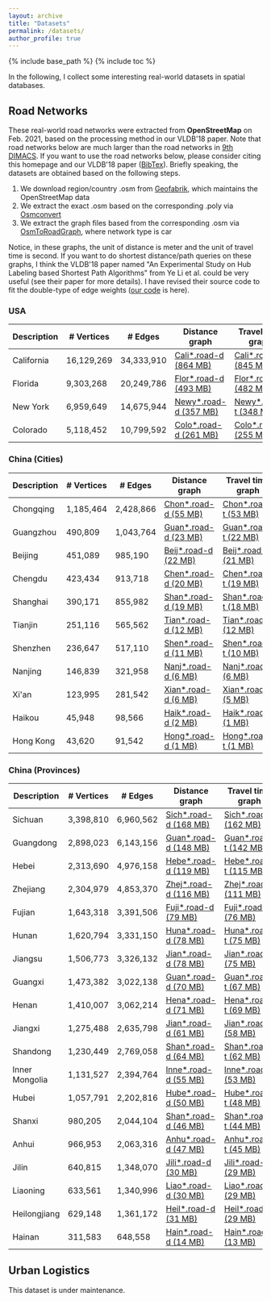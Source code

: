 ```yaml
---
layout: archive
title: "Datasets"
permalink: /datasets/
author_profile: true
---
```


{% include base_path %}
{% include toc %}

In the following, I collect some interesting real-world datasets in spatial databases.

## Road Networks
These real-world road networks were extracted from **OpenStreetMap** on Feb. 2021, based on the processing method in our VLDB'18 paper.
Note that road networks below are much larger than the road networks in [9th DIMACS](http://users.diag.uniroma1.it/challenge9/download.shtml).
If you want to use the road networks below, please consider citing this homepage and our VLDB'18 paper ([BibTex](https://dblp.uni-trier.de/rec/journals/pvldb/TongZZCYX18.html?view=bibtex)).
Briefly speaking, the datasets are obtained based on the following steps.

1. We download region/country .osm from [Geofabrik](http://download.geofabrik.de/index.html), which maintains the OpenStreetMap data
2. We extract the exact .osm based on the corresponding .poly via [Osmconvert](https://wiki.openstreetmap.org/wiki/Osmconvert)
3. We extract the graph files based from the corresponding .osm via [OsmToRoadGraph](https://github.com/AndGem/OsmToRoadGraph), where network type is car

Notice, in these graphs, the unit of distance is meter and the unit of travel time is second.
If you want to do shortest distance/path queries on these graphs, I think the VLDB'18 paper named "An Experimental Study on Hub Labeling based Shortest Path Algorithms" from Ye Li et al. could be very useful (see their paper for more details).
I have revised their source code to fit the double-type of edge weights ([our code](https://github.com/BUAA-BDA/sspexp_clone) is here).
 
### USA 
 
| Description      | # Vertices | # Edges | Distance graph | Travel time graph | Coordinates |
| --------         | ---------- | ------- | -------------- | ----------------- | ----------- |
| California | 16,129,269 | 34,333,910 | [Cali*.road-d (864 MB)](California.road-d.tar.gz) | [Cali*.road-t (845 MB)](California.road-t.tar.gz) | [Cali*.co (338 MB)](California.co.tar.gz) |
| Florida | 9,303,268 | 20,249,786 | [Flor*.road-d (493 MB)](Florida.road-d.tar.gz) | [Flor*.road-t (482 MB)](Florida.road-t.tar.gz) | [Flor*.co (186 MB)](Florida.co.tar.gz) |
| New York | 6,959,649 | 14,675,944 | [Newy*.road-d (357 MB)](Newyork.road-d.tar.gz) | [Newy*.road-t (348 MB)](Newyork.road-t.tar.gz) | [Newy*.co (139 MB)](Newyork.co.tar.gz) |
| Colorado | 5,118,452 | 10,799,592 | [Colo*.road-d (261 MB)](Colorado.road-d.tar.gz) | [Colo*.road-t (255 MB)](Colorado.road-t.tar.gz) | [Colo*.co (107 MB)](Colorado.co.tar.gz) |

### China (Cities)
 
| Description      | # Vertices | # Edges | Distance graph | Travel time graph | Coordinates |
| --------         | ---------- | ------- | -------------- | ----------------- | ----------- |
| Chongqing | 1,185,464 | 2,428,866 | [Chon*.road-d (55 MB)](https://github.com/yzengal/RoadNetwork-China-City/blob/main/Chongqing.road-d.tar.gz) | [Chon*.road-t (53 MB)](https://github.com/yzengal/RoadNetwork-China-City/blob/main/Chongqing.road-t.tar.gz) | [Chon*.co (23 MB)](https://github.com/yzengal/RoadNetwork-China-City/blob/main/Chongqing.co.tar.gz) |
| Guangzhou | 490,809 | 1,043,764 | [Guan*.road-d (23 MB)](https://github.com/yzengal/RoadNetwork-China-City/blob/main/Guangzhou.road-d.tar.gz) | [Guan*.road-t (22 MB)](https://github.com/yzengal/RoadNetwork-China-City/blob/main/Guangzhou.road-t.tar.gz) | [Guan*.co (9 MB)](https://github.com/yzengal/RoadNetwork-China-City/blob/main/Guangzhou.co.tar.gz) |
| Beijing | 451,089 | 985,190 | [Beij*.road-d (22 MB)](https://github.com/yzengal/RoadNetwork-China-City/blob/main/Beijing.road-d.tar.gz) | [Beij*.road-t (21 MB)](https://github.com/yzengal/RoadNetwork-China-City/blob/main/Beijing.road-t.tar.gz) | [Beij*.co (9 MB)](https://github.com/yzengal/RoadNetwork-China-City/blob/main/Beijing.co.tar.gz) |
| Chengdu | 423,434 | 913,718 | [Chen*.road-d (20 MB)](https://github.com/yzengal/RoadNetwork-China-City/blob/main/Chengdu.road-d.tar.gz) | [Chen*.road-t (19 MB)](https://github.com/yzengal/RoadNetwork-China-City/blob/main/Chengdu.road-t.tar.gz) | [Chen*.co (8 MB)](https://github.com/yzengal/RoadNetwork-China-City/blob/main/Chengdu.co.tar.gz) |
| Shanghai | 390,171 | 855,982 | [Shan*.road-d (19 MB)](https://github.com/yzengal/RoadNetwork-China-City/blob/main/Shanghai.road-d.tar.gz) | [Shan*.road-t (18 MB)](https://github.com/yzengal/RoadNetwork-China-City/blob/main/Shanghai.road-t.tar.gz) | [Shan*.co (7 MB)](https://github.com/yzengal/RoadNetwork-China-City/blob/main/Shanghai.co.tar.gz) |
| Tianjin | 251,116 | 565,562 | [Tian*.road-d (12 MB)](https://github.com/yzengal/RoadNetwork-China-City/blob/main/Tianjin.road-d.tar.gz) | [Tian*.road-t (12 MB)](https://github.com/yzengal/RoadNetwork-China-City/blob/main/Tianjin.road-t.tar.gz) | [Tian*.co (5 MB)](https://github.com/yzengal/RoadNetwork-China-City/blob/main/Tianjin.co.tar.gz) |
| Shenzhen | 236,647 | 517,110 | [Shen*.road-d (11 MB)](https://github.com/yzengal/RoadNetwork-China-City/blob/main/Shenzhen.road-d.tar.gz) | [Shen*.road-t (10 MB)](https://github.com/yzengal/RoadNetwork-China-City/blob/main/Shenzhen.road-t.tar.gz) | [Shen*.co (4 MB)](https://github.com/yzengal/RoadNetwork-China-City/blob/main/Shenzhen.co.tar.gz) |
| Nanjing | 146,839 | 321,958 | [Nanj*.road-d (6 MB)](https://github.com/yzengal/RoadNetwork-China-City/blob/main/Nanjing.road-d.tar.gz) | [Nanj*.road-t (6 MB)](https://github.com/yzengal/RoadNetwork-China-City/blob/main/Nanjing.road-t.tar.gz) | [Nanj*.co (2 MB)](https://github.com/yzengal/RoadNetwork-China-City/blob/main/Nanjing.co.tar.gz) |
| Xi'an | 123,995 | 281,542 | [Xian*.road-d (6 MB)](https://github.com/yzengal/RoadNetwork-China-City/blob/main/Xian.road-d.tar.gz) | [Xian*.road-t (5 MB)](https://github.com/yzengal/RoadNetwork-China-City/blob/main/Xian.road-t.tar.gz) | [Xian*.co (2 MB)](https://github.com/yzengal/RoadNetwork-China-City/blob/main/Xian.co.tar.gz) |
| Haikou | 45,948 | 98,566 | [Haik*.road-d (2 MB)](https://github.com/yzengal/RoadNetwork-China-City/blob/main/Haikou.road-d.tar.gz) | [Haik*.road-t (1 MB)](https://github.com/yzengal/RoadNetwork-China-City/blob/main/Haikou.road-t.tar.gz) | [Haik*.co (1 MB)](https://github.com/yzengal/RoadNetwork-China-City/blob/main/Haikou.co.tar.gz) |
| Hong Kong | 43,620 | 91,542 | [Hong*.road-d (1 MB)](https://github.com/yzengal/RoadNetwork-China-City/blob/main/Hongkong.road-d.tar.gz) | [Hong*.road-t (1 MB)](https://github.com/yzengal/RoadNetwork-China-City/blob/main/Hongkong.road-t.tar.gz) | [Hong*.co (1 MB)](https://github.com/yzengal/RoadNetwork-China-City/blob/main/Hongkong.co.tar.gz) |

### China (Provinces)

| Description      | # Vertices | # Edges | Distance graph | Travel time graph | Coordinates |
| --------         | ---------- | ------- | -------------- | ----------------- | ----------- |
| Sichuan | 3,398,810 | 6,960,562 | [Sich*.road-d (168 MB)](https://github.com/yzengal/RoadNetwork-China-Province/blob/main/Sichuan.road-d.tar.gz) | [Sich*.road-t (162 MB)](https://github.com/yzengal/RoadNetwork-China-Province/blob/main/Sichuan.road-t.tar.gz) | [Sich*.co (67 MB)](https://github.com/yzengal/RoadNetwork-China-Province/blob/main/Sichuan.co.tar.gz) |
| Guangdong | 2,898,023 | 6,143,156 | [Guan*.road-d (148 MB)](https://github.com/yzengal/RoadNetwork-China-Province/blob/main/Guangdong.road-d.tar.gz) | [Guan*.road-t (142 MB)](https://github.com/yzengal/RoadNetwork-China-Province/blob/main/Guangdong.road-t.tar.gz) | [Guan*.co (58 MB)](https://github.com/yzengal/RoadNetwork-China-Province/blob/main/Guangdong.co.tar.gz) |
| Hebei | 2,313,690 | 4,976,158 | [Hebe*.road-d (119 MB)](https://github.com/yzengal/RoadNetwork-China-Province/blob/main/Hebei.road-d.tar.gz) | [Hebe*.road-t (115 MB)](https://github.com/yzengal/RoadNetwork-China-Province/blob/main/Hebei.road-t.tar.gz) | [Hebe*.co (46 MB)](https://github.com/yzengal/RoadNetwork-China-Province/blob/main/Hebei.co.tar.gz) |
| Zhejiang | 2,304,979 | 4,853,370 | [Zhej*.road-d (116 MB)](https://github.com/yzengal/RoadNetwork-China-Province/blob/main/Zhejiang.road-d.tar.gz) | [Zhej*.road-t (111 MB)](https://github.com/yzengal/RoadNetwork-China-Province/blob/main/Zhejiang.road-t.tar.gz) | [Zhej*.co (46 MB)](https://github.com/yzengal/RoadNetwork-China-Province/blob/main/Zhejiang.co.tar.gz) |
| Fujian | 1,643,318 | 3,391,506 | [Fuji*.road-d (79 MB)](https://github.com/yzengal/RoadNetwork-China-Province/blob/main/Fujian.road-d.tar.gz) | [Fuji*.road-t (76 MB)](https://github.com/yzengal/RoadNetwork-China-Province/blob/main/Fujian.road-t.tar.gz) | [Fuji*.co (32 MB)](https://github.com/yzengal/RoadNetwork-China-Province/blob/main/Fujian.co.tar.gz) |
| Hunan | 1,620,794 | 3,331,150 | [Huna*.road-d (78 MB)](https://github.com/yzengal/RoadNetwork-China-Province/blob/main/Hunan.road-d.tar.gz) | [Huna*.road-t (75 MB)](https://github.com/yzengal/RoadNetwork-China-Province/blob/main/Hunan.road-t.tar.gz) | [Huna*.co (32 MB)](https://github.com/yzengal/RoadNetwork-China-Province/blob/main/Hunan.co.tar.gz) |
| Jiangsu | 1,506,773 | 3,326,132 | [Jian*.road-d (78 MB)](https://github.com/yzengal/RoadNetwork-China-Province/blob/main/Jiangsu.road-d.tar.gz) | [Jian*.road-t (75 MB)](https://github.com/yzengal/RoadNetwork-China-Province/blob/main/Jiangsu.road-t.tar.gz) | [Jian*.co (30 MB)](https://github.com/yzengal/RoadNetwork-China-Province/blob/main/Jiangsu.co.tar.gz) |
| Guangxi | 1,473,382 | 3,022,138 | [Guan*.road-d (70 MB)](https://github.com/yzengal/RoadNetwork-China-Province/blob/main/Guangxi.road-d.tar.gz) | [Guan*.road-t (67 MB)](https://github.com/yzengal/RoadNetwork-China-Province/blob/main/Guangxi.road-t.tar.gz) | [Guan*.co (29 MB)](https://github.com/yzengal/RoadNetwork-China-Province/blob/main/Guangxi.co.tar.gz) |
| Henan | 1,410,007 | 3,062,214 | [Hena*.road-d (71 MB)](https://github.com/yzengal/RoadNetwork-China-Province/blob/main/Henan.road-d.tar.gz) | [Hena*.road-t (69 MB)](https://github.com/yzengal/RoadNetwork-China-Province/blob/main/Henan.road-t.tar.gz) | [Hena*.co (28 MB)](https://github.com/yzengal/RoadNetwork-China-Province/blob/main/Henan.co.tar.gz) |
| Jiangxi | 1,275,488 | 2,635,798 | [Jian*.road-d (61 MB)](https://github.com/yzengal/RoadNetwork-China-Province/blob/main/Jiangxi.road-d.tar.gz) | [Jian*.road-t (58 MB)](https://github.com/yzengal/RoadNetwork-China-Province/blob/main/Jiangxi.road-t.tar.gz) | [Jian*.co (25 MB)](https://github.com/yzengal/RoadNetwork-China-Province/blob/main/Jiangxi.co.tar.gz) |
| Shandong | 1,230,449 | 2,769,058 | [Shan*.road-d (64 MB)](https://github.com/yzengal/RoadNetwork-China-Province/blob/main/Shandong.road-d.tar.gz) | [Shan*.road-t (62 MB)](https://github.com/yzengal/RoadNetwork-China-Province/blob/main/Shandong.road-t.tar.gz) | [Shan*.co (24 MB)](https://github.com/yzengal/RoadNetwork-China-Province/blob/main/Shandong.co.tar.gz) |
| Inner Mongolia | 1,131,527 | 2,394,764 | [Inne*.road-d (55 MB)](https://github.com/yzengal/RoadNetwork-China-Province/blob/main/InnerMongolia.road-d.tar.gz) | [Inne*.road-t (53 MB)](https://github.com/yzengal/RoadNetwork-China-Province/blob/main/InnerMongolia.road-t.tar.gz) | [Inne*.co (22 MB)](https://github.com/yzengal/RoadNetwork-China-Province/blob/main/InnerMongolia.co.tar.gz) |
| Hubei | 1,057,791 | 2,202,816 | [Hube*.road-d (50 MB)](https://github.com/yzengal/RoadNetwork-China-Province/blob/main/Hubei.road-d.tar.gz) | [Hube*.road-t (48 MB)](https://github.com/yzengal/RoadNetwork-China-Province/blob/main/Hubei.road-t.tar.gz) | [Hube*.co (21 MB)](https://github.com/yzengal/RoadNetwork-China-Province/blob/main/Hubei.co.tar.gz) |
| Shanxi | 980,205 | 2,044,104 | [Shan*.road-d (46 MB)](https://github.com/yzengal/RoadNetwork-China-Province/blob/main/Shanxi.road-d.tar.gz) | [Shan*.road-t (44 MB)](https://github.com/yzengal/RoadNetwork-China-Province/blob/main/Shanxi.road-t.tar.gz) | [Shan*.co (19 MB)](https://github.com/yzengal/RoadNetwork-China-Province/blob/main/Shanxi.co.tar.gz) |
| Anhui | 966,953 | 2,063,316 | [Anhu*.road-d (47 MB)](https://github.com/yzengal/RoadNetwork-China-Province/blob/main/Anhui.road-d.tar.gz) | [Anhu*.road-t (45 MB)](https://github.com/yzengal/RoadNetwork-China-Province/blob/main/Anhui.road-t.tar.gz) | [Anhu*.co (19 MB)](https://github.com/yzengal/RoadNetwork-China-Province/blob/main/Anhui.co.tar.gz) |
| Jilin | 640,815 | 1,348,070 | [Jili*.road-d (30 MB)](https://github.com/yzengal/RoadNetwork-China-Province/blob/main/Jilin.road-d.tar.gz) | [Jili*.road-t (29 MB)](https://github.com/yzengal/RoadNetwork-China-Province/blob/main/Jilin.road-t.tar.gz) | [Jili*.co (12 MB)](https://github.com/yzengal/RoadNetwork-China-Province/blob/main/Jilin.co.tar.gz) |
| Liaoning | 633,561 | 1,340,996 | [Liao*.road-d (30 MB)](https://github.com/yzengal/RoadNetwork-China-Province/blob/main/Liaoning.road-d.tar.gz) | [Liao*.road-t (29 MB)](https://github.com/yzengal/RoadNetwork-China-Province/blob/main/Liaoning.road-t.tar.gz) | [Liao*.co (12 MB)](https://github.com/yzengal/RoadNetwork-China-Province/blob/main/Liaoning.co.tar.gz) |
| Heilongjiang | 629,148 | 1,361,172 | [Heil*.road-d (31 MB)](https://github.com/yzengal/RoadNetwork-China-Province/blob/main/Heilongjiang.road-d.tar.gz) | [Heil*.road-t (29 MB)](https://github.com/yzengal/RoadNetwork-China-Province/blob/main/Heilongjiang.road-t.tar.gz) | [Heil*.co (12 MB)](https://github.com/yzengal/RoadNetwork-China-Province/blob/main/Heilongjiang.co.tar.gz) |
| Hainan | 311,583 | 648,558 | [Hain*.road-d (14 MB)](https://github.com/yzengal/RoadNetwork-China-Province/blob/main/Hainan.road-d.tar.gz) | [Hain*.road-t (13 MB)](https://github.com/yzengal/RoadNetwork-China-Province/blob/main/Hainan.road-t.tar.gz) | [Hain*.co (6 MB)](https://github.com/yzengal/RoadNetwork-China-Province/blob/main/Hainan.co.tar.gz) |


## Urban Logistics

This dataset is under maintenance.